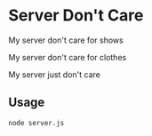 # Server Don't Care
My server don't care for shows

My server don't care for clothes

My server just don't care

## Usage
`node server.js`
